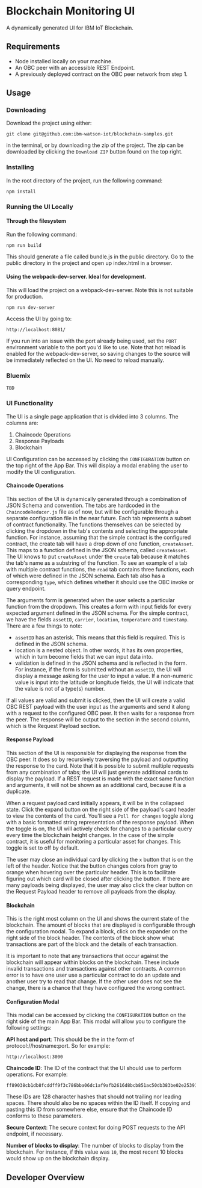 Blockchain Monitoring UI
=========================
A dynamically generated UI for IBM IoT Blockchain.

Requirements
-----------------
* Node installed locally on your machine.
* An OBC peer with an accessible REST Endpoint.
* A previously deployed contract on the OBC peer network from step 1.

Usage
-----------------
### Downloading
Download the project using either:
```
git clone git@github.com:ibm-watson-iot/blockchain-samples.git
```
in the terminal, or by downloading the zip of the project. The zip can be downloaded by clicking the `Download ZIP` button found on the top right.

### Installing
In the root directory of the project, run the following command:
```
npm install
```

### Running the UI Locally
#### Through the filesystem
Run the following command:
```
npm run build
```
This should generate a file called bundle.js in the public directory. Go to the public directory in the project and open up index.html in a browser.

#### Using the webpack-dev-server. Ideal for development.
This will load the project on a webpack-dev-server. Note this is not suitable for production.
```
npm run dev-server
```

Access the UI by going to:
```
http://localhost:8081/
```

If you run into an issue with the port already being used, set the `PORT` environment variable to the port you'd like to use. Note that hot reload is enabled for the webpack-dev-server, so saving changes to the source will be immediately reflected on the UI. No need to reload manually.

### Bluemix
```
TBD
```

### UI Functionality
The UI is a single page application that is divided into 3 columns. The columns are:

1. Chaincode Operations
2. Response Payloads
3. Blockchain

UI Configuration can be accessed by clicking the `CONFIGURATION` button on the top right of the App Bar. This will display a modal enabling the user to modify the UI configuration.

#### Chaincode Operations
This section of the UI is dynamically generated through a combination of JSON Schema and convention. The tabs are hardcoded in the `ChaincodeReducer.js` file as of now, but will be configurable through a separate configuration file in the near future. Each tab represents a subset of contract functionality. The functions themselves can be selected by clicking the dropdown in the tab's contents and selecting the appropriate function. For instance, assuming that the simple contract is the configured contract, the create tab will have a drop down of one function, `createAsset`. This maps to a function defined in the JSON schema, called `createAsset`. The UI knows to put `createAsset` under the `create` tab because it matches the tab's name as a substring of the function. To see an example of a tab with multiple contract functions, the `read` tab contains three functions, each of which were defined in the JSON schema. Each tab also has a corresponding `type`, which defines whether it should use the OBC invoke or query endpoint.

The arguments form is generated when the user selects a particular function from the dropdown. This creates a form with input fields for every expected argument defined in the JSON schema. For the simple contract, we have the fields `assetID`, `carrier`, `location`, `temperature` and `timestamp`. There are a few things to note:
- `assetID` has an asterisk. This means that this field is required. This is defined in the JSON schema.
- location is a nested object. In other words, it has its own properties, which in turn become fields that we can input data into.
- validation is defined in the JSON schema and is reflected in the form. For instance, if the form is submitted without an `assetID`, the UI will display a message asking for the user to input a value. If a non-numeric value is input into the latitude or longitude fields, the UI will indicate that the value is not of a type(s) number.

If all values are valid and submit is clicked, then the UI will create a valid OBC REST payload with the user input as the arguments and send it along with a request to the configured OBC peer. It then waits for a response from the peer. The response will be output to the section in the second column, which is the Request Payload section.

#### Response Payload
This section of the UI is responsible for displaying the response from the OBC peer. It does so by recursively traversing the payload and outputting the response to the card. Note that it is possible to submit multiple requests from any combination of tabs; the UI will just generate additional cards to display the payload. If a REST request is made with the exact same function and arguments, it will not be shown as an additional card, because it is a duplicate.

When a request payload card initially appears, it will be in the collapsed state. Click the expand button on the right side of the payload's card header to view the contents of the card. You'll see a `Poll for changes` toggle along with a basic formatted string representation of the response payload. When the toggle is on, the UI will actively check for changes to a particular query every time the blockchain height changes. In the case of the simple contract, it is useful for monitoring a particular asset for changes. This toggle is set to off by default.

The user may close an individual card by clicking the `x` button that is on the left of the header. Notice that the button changes colors from gray to orange when hovering over the particular header. This is to facilitate figuring out which card will be closed after clicking the button. If there are many payloads being displayed, the user may also click the clear button on the Request Payload header to remove all payloads from the display.

#### Blockchain
This is the right most column on the UI and shows the current state of the blockchain. The amount of blocks that are displayed is configurable through the configuration modal. To expand a block, click on the expander on the right side of the block header. The contents of the block show what transactions are part of the block and the details of each transaction.

It is important to note that any transactions that occur against the blockchain will appear within blocks on the blockchain. These include invalid transactions and transactions against other contracts. A common error is to have one user use a particular contract to do an update and another user try to read that change. If the other user does not see the change, there is a chance that they have configured the wrong contract.

#### Configuration Modal
This modal can be accessed by clicking the `CONFIGURATION` button on the right side of the main App Bar. This modal will allow you to configure the following settings:

**API host and port**: This should be the in the form of protocol://hostname:port. So for example:
```
http://localhost:3000
```
**Chaincode ID**: The ID of the contract that the UI should use to perform operations. For example:
```
ff89038cb1db8fcddff9f3c786bba06dc1af9afb2616d8bcb851ac50db383be02e25391d979c5eaa499abf2845df270089eb9ac982cf3dec880d24ff70cf95d9
```
These IDs are 128 character hashes that should not trailing nor leading spaces. There should also be no spaces within the ID itself. If copying and pasting this ID from somewhere else, ensure that the Chaincode ID conforms to these parameters.

**Secure Context**: The secure context for doing POST requests to the API endpoint, if necessary.

**Number of blocks to display**: The number of blocks to display from the blockchain. For instance, if this value was `10`, the most recent 10 blocks would show up on the blockchain display.

Developer Overview
----------------------------
